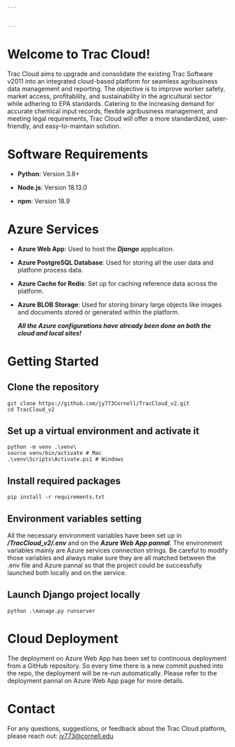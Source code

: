 ```yaml
---


---
```


<h1 id="welcome-to-trac-cloud">Welcome to Trac Cloud!</h1>
<p>Trac Cloud aims to upgrade and consolidate the existing Trac Software v2011 into an integrated cloud-based platform for seamless agribusiness data management and reporting. The objective is to improve worker safety, market access, profitability, and sustainability in the agricultural sector while adhering to EPA standards. Catering to the increasing demand for accurate chemical input records, flexible agribusiness management, and meeting legal requirements, Trac Cloud will offer a more standardized, user-friendly, and easy-to-maintain solution.</p>
<h1 id="software-requirements">Software Requirements</h1>
<ul>
<li>
<p><strong>Python</strong>: Version 3.8+</p>
</li>
<li>
<p><strong>Node.js</strong>: Version 18.13.0</p>
</li>
<li>
<p><strong>npm</strong>: Version 18.9</p>
</li>
</ul>
<h1 id="azure-services">Azure Services</h1>
<ul>
<li>
<p><strong>Azure Web App</strong>: Used to host the <em><strong>Django</strong></em> application.</p>
</li>
<li>
<p><strong>Azure PostgreSQL Database</strong>: Used for storing all the user data and platform process data.</p>
</li>
<li>
<p><strong>Azure Cache for Redis</strong>: Set up for caching reference data across the platform.</p>
</li>
<li>
<p><strong>Azure BLOB Storage</strong>: Used for storing binary large objects like images and documents stored or generated within the platform.</p>
<p><em><strong>All the Azure configurations have already been done on both the cloud and local sites!</strong></em></p>
</li>
</ul>
<h1 id="getting-started">Getting Started</h1>
<h2 id="clone-the-repository">Clone the repository</h2>
<pre><code>git clone https://github.com/jy773Cornell/TracCloud_v2.git
cd TracCloud_v2
</code></pre>
<h2 id="set-up-a-virtual-environment-and-activate-it">Set up a virtual environment and activate it</h2>
<pre><code>python -m venv .\venv\ 
source venv/bin/activate # Mac
.\venv\Scripts\Activate.ps1 # Windows
</code></pre>
<h2 id="install-required-packages">Install required packages</h2>
<pre><code>pip install -r requirements.txt
</code></pre>
<h2 id="environment-variables-setting">Environment variables setting</h2>
<p>All the necessary environment variables have been set up in <em><strong>/TracCloud_v2/.env</strong></em> and on the <em><strong>Azure Web App pannal</strong></em>. The environment variables mainly are Azure services connection strings.  Be careful to modify those variables and always make sure they are all matched between the .env file and Azure pannal so that the project could be successfully launched both locally and on the service.</p>
<h2 id="launch-django-project-locally">Launch Django project locally</h2>
<pre><code>python .\manage.py runserver
</code></pre>
<h1 id="cloud-deployment">Cloud Deployment</h1>
<p>The deployment on Azure Web App has been set to continuous deployment from a GitHub repository. So every time there is a new commit pushed into the repo, the deployment will be re-run automatically. Please refer to the deployment pannal on Azure Web App page for more details.</p>
<h1 id="contact">Contact</h1>
<p>For any questions, suggestions, or feedback about the Trac Cloud platform, please reach out: <a href="mailto:jy773@cornell.edu">jy773@cornell.edu</a></p>

